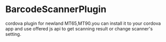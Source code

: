 # BarcodeScannerPlugin
cordova plugin for newland MT65,MT90.you can install it to your cordova app and use offered js api to get scanning result or change scanner's setting.
